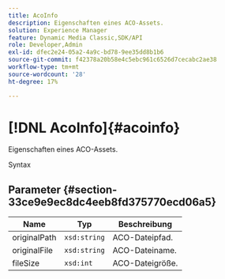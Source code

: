 ```yaml
---
title: AcoInfo
description: Eigenschaften eines ACO-Assets.
solution: Experience Manager
feature: Dynamic Media Classic,SDK/API
role: Developer,Admin
exl-id: dfec2e24-05a2-4a9c-bd78-9ee35dd8b1b6
source-git-commit: f42378a20b58e4c5ebc961c6526d7cecabc2ae38
workflow-type: tm+mt
source-wordcount: '28'
ht-degree: 17%

---
```


# [!DNL AcoInfo]{#acoinfo}

Eigenschaften eines ACO-Assets.

Syntax

## Parameter {#section-33ce9e9ec8dc4eeb8fd375770ecd06a5}

| Name | Typ | Beschreibung |
|---|---|---|
| originalPath | `xsd:string` | ACO-Dateipfad. |
| originalFile | `xsd:string` | ACO-Dateiname. |
| fileSize | `xsd:int` | ACO-Dateigröße. |
